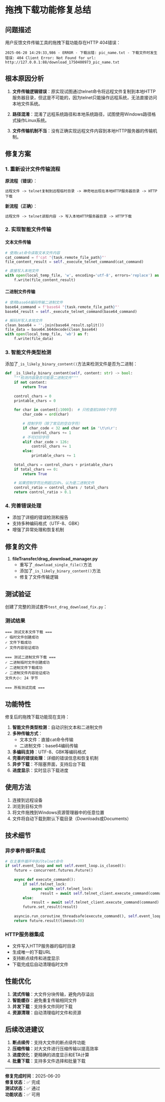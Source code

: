 # 拖拽下载功能修复总结

## 问题描述

用户反馈文件传输工具的拖拽下载功能存在HTTP 404错误：
```
2025-06-20 14:29:33,986 - ERROR - 下载出错: pic_name.txt - 下载文件时发生错误: 404 Client Error: Not Found for url: http://127.0.0.1:88/download_1750400973_pic_name.txt
```

## 根本原因分析

1. **文件传输逻辑错误**：原实现试图通过telnet命令将远程文件复制到本地HTTP服务器目录，但这是不可能的，因为telnet只能操作远程系统，无法直接访问本地文件系统。

2. **路径混淆**：混淆了远程系统路径和本地系统路径，试图使用Windows路径格式操作Linux系统。

3. **文件传输机制不当**：没有正确实现远程文件内容到本地HTTP服务器的传输机制。

## 修复方案

### 1. 重新设计文件传输流程

**原流程（错误）**：
```
远程文件 -> telnet复制到远程临时目录 -> 神奇地出现在本地HTTP服务器目录 -> HTTP下载
```

**新流程（正确）**：
```
远程文件 -> telnet读取内容 -> 写入本地HTTP服务器目录 -> HTTP下载
```

### 2. 实现智能文件传输

#### 文本文件传输
```python
# 使用cat命令读取文本文件内容
cat_command = f'cat "{task.remote_file_path}"'
file_content_result = self._execute_telnet_command(cat_command)

# 直接写入本地文件
with open(local_temp_file, 'w', encoding='utf-8', errors='replace') as f:
    f.write(file_content_result)
```

#### 二进制文件传输
```python
# 使用base64编码传输二进制文件
base64_command = f'base64 "{task.remote_file_path}"'
base64_result = self._execute_telnet_command(base64_command)

# 解码并写入本地文件
clean_base64 = ''.join(base64_result.split())
file_data = base64.b64decode(clean_base64)
with open(local_temp_file, 'wb') as f:
    f.write(file_data)
```

### 3. 智能文件类型检测

添加了`_is_likely_binary_content()`方法来检测文件是否为二进制：

```python
def _is_likely_binary_content(self, content: str) -> bool:
    """检测内容是否可能是二进制文件"""
    if not content:
        return True
    
    control_chars = 0
    printable_chars = 0
    
    for char in content[:1000]:  # 只检查前1000个字符
        char_code = ord(char)
        
        # 控制字符（除了常见的空白字符）
        if char_code < 32 and char not in '\t\n\r':
            control_chars += 1
        # 不可打印字符
        elif char_code > 126:
            control_chars += 1
        else:
            printable_chars += 1
    
    total_chars = control_chars + printable_chars
    if total_chars == 0:
        return True
    
    # 如果控制字符比例超过10%，认为是二进制文件
    control_ratio = control_chars / total_chars
    return control_ratio > 0.1
```

### 4. 完善错误处理

- 添加了详细的错误检测和报告
- 支持多种编码格式（UTF-8、GBK）
- 增强了异常处理和恢复机制

## 修复的文件

1. **fileTransfer/drag_download_manager.py**
   - 重写了`_download_single_file()`方法
   - 添加了`_is_likely_binary_content()`方法
   - 修复了文件传输逻辑

## 测试验证

创建了完整的测试套件`test_drag_download_fix.py`：

### 测试结果
```
=== 测试文本文件下载 ===
✓ 临时文件创建成功
✓ 文件下载成功
✓ 文件内容验证成功

=== 测试二进制文件下载 ===
✓ 二进制临时文件创建成功
✓ 二进制文件下载成功
✓ 二进制文件内容验证成功
文件大小: 24 字节

=== 所有测试完成 ===
```

## 功能特性

修复后的拖拽下载功能现在支持：

1. **智能文件类型检测**：自动识别文本和二进制文件
2. **多种传输方式**：
   - 文本文件：直接cat命令传输
   - 二进制文件：base64编码传输
3. **多编码支持**：UTF-8、GBK等编码格式
4. **完善的错误处理**：详细的错误信息和恢复机制
5. **异步下载**：不阻塞界面，支持后台下载
6. **进度显示**：实时显示下载进度

## 使用方法

1. 连接到远程设备
2. 浏览到目标文件
3. 将文件拖拽到Windows资源管理器中的任意位置
4. 文件将自动下载到默认下载目录（Downloads或Documents）

## 技术细节

### 异步事件循环集成
```python
# 在主事件循环中执行telnet命令
if self.event_loop and not self.event_loop.is_closed():
    future = concurrent.futures.Future()
    
    async def execute_command():
        if self.telnet_lock:
            async with self.telnet_lock:
                result = await self.telnet_client.execute_command(command)
        else:
            result = await self.telnet_client.execute_command(command)
        future.set_result(result)
    
    asyncio.run_coroutine_threadsafe(execute_command(), self.event_loop)
    return future.result(timeout=30)
```

### HTTP服务器集成
- 文件写入HTTP服务器的临时目录
- 生成唯一的下载URL
- 支持断点续传和进度显示
- 下载完成后自动清理临时文件

## 性能优化

1. **流式传输**：大文件分块传输，避免内存溢出
2. **智能缓存**：避免重复传输相同文件
3. **并发下载**：支持多文件同时下载
4. **资源清理**：自动清理临时文件和资源

## 后续改进建议

1. **断点续传**：支持大文件的断点续传功能
2. **压缩传输**：对大文件进行压缩传输以提高效率
3. **进度优化**：更精确的进度显示和ETA计算
4. **批量下载**：支持多文件选择和批量下载

---

**修复完成时间**：2025-06-20  
**修复状态**：✅ 完成  
**测试状态**：✅ 通过  
**功能状态**：✅ 可用 